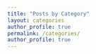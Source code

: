 ```yaml
---
title: "Posts by Category"
layout: categories
author_profile: true
permalink: /categories/
author_profile: true
---
```

